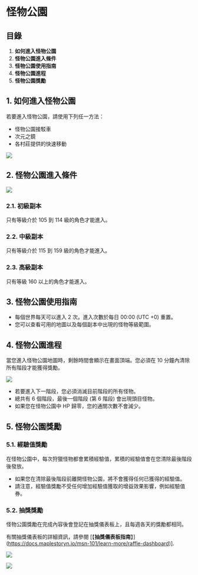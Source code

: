 # 怪物公園
## 目錄
1.  **如何進入怪物公園**
2.  **怪物公園進入條件**
3.  **怪物公園使用指南**
4.  **怪物公園進程**
5.  **怪物公園獎勵**
## 1. 如何進入怪物公園

若要進入怪物公園，請使用下列任一方法：

*   怪物公園接駁車
*   次元之鏡
*   各村莊提供的快速移動

![](https://aliceric27s-organization.gitbook.io/images/msn-101/beginners-guide/monster-and-dungeon/image_1747236321564_536.png)

## 2. 怪物公園進入條件

![](https://aliceric27s-organization.gitbook.io/images/msn-101/beginners-guide/monster-and-dungeon/image_1747236321564_686.png)

### 2.1. 初級副本

只有等級介於 105 到 114 級的角色才能進入。

### 2.2. 中級副本

只有等級介於 115 到 159 級的角色才能進入。

### 2.3. 高級副本

只有等級 160 以上的角色才能進入。

## 3. 怪物公園使用指南
*   每個世界每天可以進入 2 次。進入次數於每日 00:00 (UTC +0) 重置。
*   您可以查看可用的地圖以及每個副本中出現的怪物等級範圍。
## 4. 怪物公園進程

當您進入怪物公園地圖時，剩餘時間會顯示在畫面頂端。您必須在 10 分鐘內清除所有階段才能獲得獎勵。

![](https://aliceric27s-organization.gitbook.io/images/msn-101/beginners-guide/monster-and-dungeon/image_1747236321564_194.png)

*   若要進入下一階段，您必須消滅目前階段的所有怪物。
*   總共有 6 個階段，最後一個階段 (第 6 階段) 會出現頭目怪物。
*   如果您在怪物公園中 HP 歸零，您的通關次數不會減少。
## 5. 怪物公園獎勵
### 5.1. 經驗值獎勵

在怪物公園中，每次狩獵怪物都會累積經驗值，累積的經驗值會在您清除最後階段後發放。

*   如果您在清除最後階段前離開怪物公園，將不會獲得任何已獲得的經驗值。
*   請注意，經驗值獎勵不受任何增加經驗值獲取的增益效果影響，例如經驗值券。
### 5.2. 抽獎獎勵

怪物公園獎勵在完成內容後會登記在抽獎儀表板上，且每週各天的獎勵都相同。

有關抽獎儀表板的詳細資訊，請參閱 \[【**抽獎儀表板指南**】](https://docs.maplestoryn.io/msn-101/learn-more/raffle-dashboard)\].

![](https://aliceric27s-organization.gitbook.io/images/msn-101/beginners-guide/monster-and-dungeon/image_1747236321564_693.png)

![](https://aliceric27s-organization.gitbook.io/images/msn-101/beginners-guide/monster-and-dungeon/image_1747236321564_468.png)